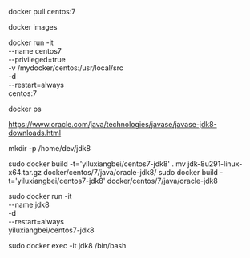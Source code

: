 docker pull centos:7

docker images

docker run -it \
--name centos7 \
--privileged=true \
-v /mydocker/centos:/usr/local/src \
-d \
--restart=always \
centos:7

docker ps

https://www.oracle.com/java/technologies/javase/javase-jdk8-downloads.html

mkdir -p /home/dev/jdk8

sudo docker build -t='yiluxiangbei/centos7-jdk8' .
mv jdk-8u291-linux-x64.tar.gz docker/centos/7/java/oracle-jdk8/
sudo docker build -t='yiluxiangbei/centos7-jdk8' docker/centos/7/java/oracle-jdk8

sudo docker run -it \
--name jdk8 \
-d \
--restart=always \
yiluxiangbei/centos7-jdk8

sudo docker exec -it jdk8 /bin/bash